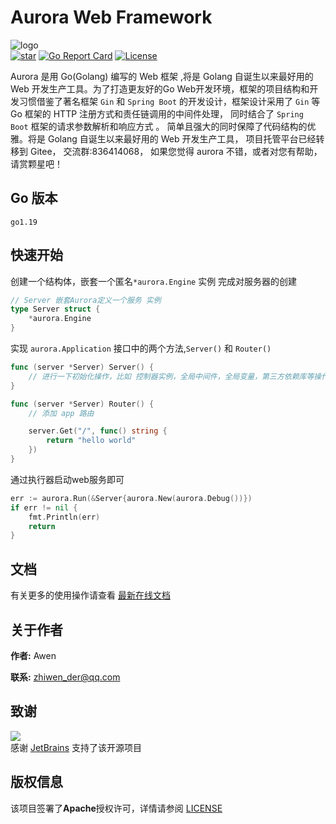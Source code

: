 # Aurora Web Framework
![logo](https://img-1252940994.cos.ap-nanjing.myqcloud.com/logo.png)<br>
[![star](https://gitee.com/aurora-engine/aurora/badge/star.svg?theme=dark)](https://gitee.com/aurora-engine/aurora/stargazers)
[![Go Report Card](https://goreportcard.com/badge/gitee.com/aurora-engine/aurora)](https://goreportcard.com/report/gitee.com/aurora-engine/aurora)
[![License](https://img.shields.io/badge/license-apache--2.0-blue)](https://gitee.com/aurora-engine/aurora/blob/master/LICENSE)
<br>

Aurora 是用 Go(Golang) 编写的 Web 框架 ,将是 Golang 自诞生以来最好用的 Web 开发生产工具。为了打造更友好的Go Web开发环境，框架的项目结构和开发习惯借鉴了著名框架 `Gin` 和 `Spring Boot` 的开发设计，框架设计采用了 `Gin` 等 Go 框架的 HTTP 注册方式和责任链调用的中间件处理，
同时结合了 `Spring Boot` 框架的请求参数解析和响应方式 。 简单且强大的同时保障了代码结构的优雅。将是 Golang 自诞生以来最好用的 Web 开发生产工具，
项目托管平台已经转移到 Gitee， 交流群:836414068， 如果您觉得 aurora 不错，或者对您有帮助，请赏颗星吧！
## Go 版本
```
go1.19
```

## 快速开始

创建一个结构体，嵌套一个匿名`*aurora.Engine` 实例 完成对服务器的创建
```go
// Server 嵌套Aurora定义一个服务 实例
type Server struct {
    *aurora.Engine
}
```
实现 `aurora.Application` 接口中的两个方法,`Server()` 和 `Router()`
```go
func (server *Server) Server() {
	// 进行一下初始化操作，比如 控制器实例，全局中间件，全局变量，第三方依赖库等操作
}

func (server *Server) Router() {
	// 添加 app 路由

	server.Get("/", func() string {
		return "hello world"
	})
}
```

通过执行器启动web服务即可
```go
err := aurora.Run(&Server{aurora.New(aurora.Debug())})
if err != nil {
	fmt.Println(err)
	return
}
```

## 文档
有关更多的使用操作请查看 [最新在线文档](https://go-aurora-engine.github.io/)

## 关于作者

**作者:** Awen

**联系:** zhiwen_der@qq.com

## 致谢
![](https://camo.githubusercontent.com/5075c80d56620267702a3808e7a926ff51235b2ecd986441c092e3b6b821af83/68747470733a2f2f7265736f75726365732e6a6574627261696e732e636f6d2f73746f726167652f70726f64756374732f636f6d70616e792f6272616e642f6c6f676f732f6a625f6265616d2e737667)<br>
感谢 [JetBrains](https://www.jetbrains.com/) 支持了该开源项目

## 版权信息

该项目签署了**Apache**授权许可，详情请参阅 [LICENSE](https://gitee.com/aurora-engine/aurora/blob/new_dev/LICENSE)
